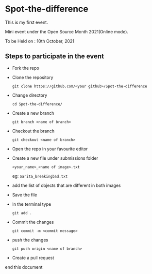 # Spot-the-difference

This is my first event. 

Mini event under the Open Source Month 2021(Online mode).

To be Held on : 10th October, 2021 

## Steps to participate in the event
- Fork the repo
- Clone the repository

    ```
    git clone https://github.com/<your github>/Spot-the-difference
    ```
- Change directory

    ```
    cd Spot-the-difference/
    ```

- Create a new branch 

    ```
    git branch <name of branch>
    ```

- Checkout the branch 

    ```
    git checkout <name of branch>
    ```

- Open the repo in your favourite editor
- Create a new file under submissions folder 

    ```
    <your_name>_<name of image>.txt
    ```

    eg: `Sarita_breakingbad.txt`
- add the list of objects that are different in both images
- Save the file
- In the terminal type 

    ```
    git add .
    ```
- Commit the changes 

    ```
    git commit -m <commit message>
    ```
- push the changes 

    ```
    git push origin <name of branch>
    ```
- Create a pull request


end this document